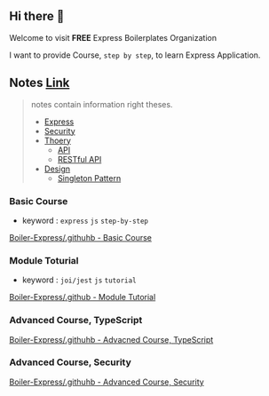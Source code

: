 ## Hi there 👋

Welcome to visit **FREE** Express Boilerplates Organization

I want to provide Course, `step by step`, to learn Express Application.

## Notes [Link](https://github.com/Boiler-Express/.github/tree/main/notes)

> notes contain information right theses.
> 
> - [Express](https://github.com/Boiler-Express/.github/tree/main/notes/express)
> - [Security](https://github.com/Boiler-Express/.github/tree/main/notes/security)
> - [Thoery](https://github.com/Boiler-Express/.github/tree/main/notes/theory)
>   - [API](https://github.com/Boiler-Express/.github/blob/main/notes/theory/API.md)
>   - [RESTful API](https://github.com/Boiler-Express/.github/blob/main/notes/theory/RESTFUL-API.md)
> - [Design](https://github.com/Boiler-Express/.github/tree/main/notes/design)
>   - [Singleton Pattern](https://github.com/Boiler-Express/.github/tree/main/notes/design/SINGLETON.md)



### Basic Course

- keyword :  `express` `js` `step-by-step`

[Boiler-Express/.githuhb - Basic Course](./BASIC-COURSE.md)

### Module Toturial

- keyword : `joi/jest` `js` `tutorial`

[Boiler-Express/.github - Module Tutorial](./MODULE_TUTORIAL.md)

### Advanced Course, TypeScript

[Boiler-Express/.githuhb - Advacned Course, TypeScript](./ADVANCED-COURSE.TYPESCRIPT.md)

### Advanced Course, Security

[Boiler-Express/.githuhb - Advanced Course, Security](./ADVANCED-COURSE.SECURITY.md)
